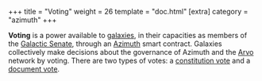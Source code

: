 +++
title = "Voting"
weight = 26
template = "doc.html"
[extra]
category = "azimuth"
+++

**Voting** is a power available to [galaxies](../galaxy), in their capacities as members of the [Galactic Senate](../senate), through an [Azimuth](../azimuth) smart contract. Galaxies collectively make decisions about the governance of Azimuth and the [Arvo](../arvo) network by voting. There are two types of votes: a [constitution vote](../constitutionvote) and a [document vote](../docvote).

